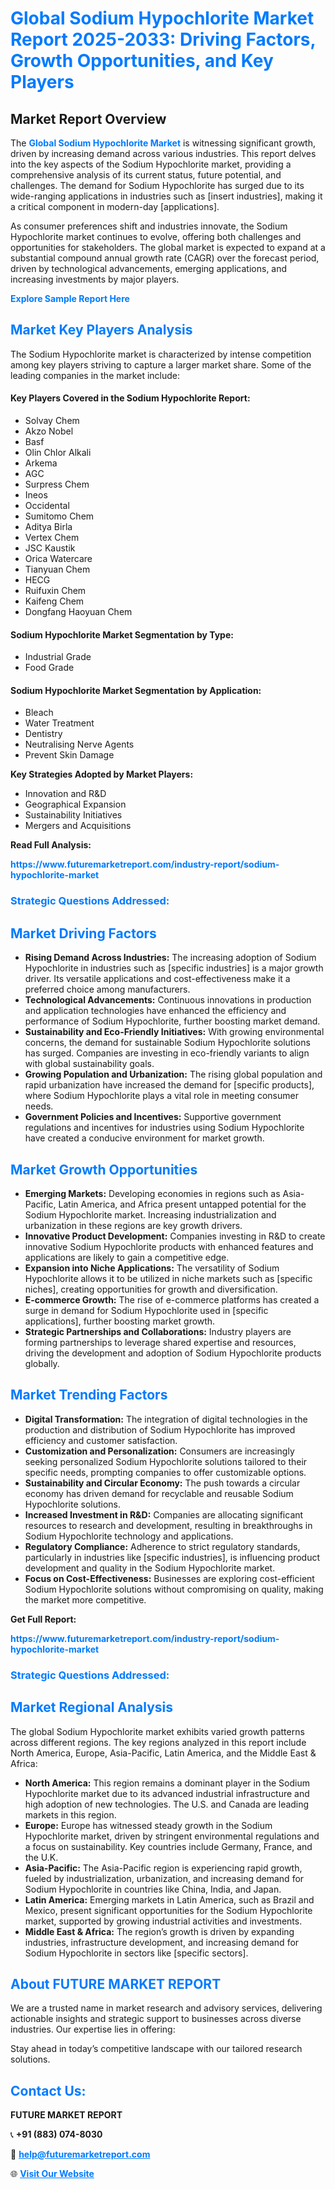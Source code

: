 <h1 style="color: #007BFF;">Global Sodium Hypochlorite Market Report 2025-2033: Driving Factors, Growth Opportunities, and Key Players</h1>

<section id="overview">
<h2>Market Report Overview</h2>
<p>The <a href="https://www.futuremarketreport.com/industry-report/sodium-hypochlorite-market" style="color: #007BFF; text-decoration: none;"><strong>Global Sodium Hypochlorite Market</strong></a> is witnessing significant growth, driven by increasing demand across various industries. This report delves into the key aspects of the Sodium Hypochlorite market, providing a comprehensive analysis of its current status, future potential, and challenges. The demand for Sodium Hypochlorite has surged due to its wide-ranging applications in industries such as [insert industries], making it a critical component in modern-day [applications].</p>
<p>As consumer preferences shift and industries innovate, the Sodium Hypochlorite market continues to evolve, offering both challenges and opportunities for stakeholders. The global market is expected to expand at a substantial compound annual growth rate (CAGR) over the forecast period, driven by technological advancements, emerging applications, and increasing investments by major players.</p>
</section>

<section id="overview">
<p><a href="https://www.futuremarketreport.com/request-sample/reportId=87622" style="color: #007BFF; text-decoration: none;"><strong>Explore Sample Report Here</strong></a></p>
</section>

<section id="key-players">
<h2 style="color: #007BFF;">Market Key Players Analysis</h2>
<p>The Sodium Hypochlorite market is characterized by intense competition among key players striving to capture a larger market share. Some of the leading companies in the market include:</p>
<h4>Key Players Covered in the Sodium Hypochlorite Report:</h4>
<ul><li>Solvay Chem</li><li>Akzo Nobel</li><li>Basf</li><li>Olin Chlor Alkali</li><li>Arkema</li><li>AGC</li><li>Surpress Chem</li><li>Ineos</li><li>Occidental</li><li>Sumitomo Chem</li><li>Aditya Birla</li><li>Vertex Chem</li><li>JSC Kaustik</li><li>Orica Watercare</li><li>Tianyuan Chem</li><li>HECG</li><li>Ruifuxin Chem</li><li>Kaifeng Chem</li><li>Dongfang Haoyuan Chem</li></ul>
<h4>Sodium Hypochlorite Market Segmentation by Type:</h4>
<ul><li>Industrial Grade</li><li>Food Grade</li></ul>

<h4>Sodium Hypochlorite Market Segmentation by Application:</h4>
<ul><li>Bleach</li><li>Water Treatment</li><li>Dentistry</li><li>Neutralising Nerve Agents</li><li>Prevent Skin Damage</li></ul>
<p><strong>Key Strategies Adopted by Market Players:</strong></p>
<ul>
<li>Innovation and R&D</li>
<li>Geographical Expansion</li>
<li>Sustainability Initiatives</li>
<li>Mergers and Acquisitions</li>
</ul>
</section>

<section>
<p><strong>Read Full Analysis: </strong></p><a href="https://www.futuremarketreport.com/industry-report/sodium-hypochlorite-market" style="color: #007BFF; text-decoration: none;"><strong>https://www.futuremarketreport.com/industry-report/sodium-hypochlorite-market</strong></a>
<h3 style="color: #007BFF;">Strategic Questions Addressed:</h3>
</section>

<section id="driving-factors">
<h2 style="color: #007BFF;">Market Driving Factors</h2>
<ul>
<li><strong>Rising Demand Across Industries:</strong> The increasing adoption of Sodium Hypochlorite in industries such as [specific industries] is a major growth driver. Its versatile applications and cost-effectiveness make it a preferred choice among manufacturers.</li>
<li><strong>Technological Advancements:</strong> Continuous innovations in production and application technologies have enhanced the efficiency and performance of Sodium Hypochlorite, further boosting market demand.</li>
<li><strong>Sustainability and Eco-Friendly Initiatives:</strong> With growing environmental concerns, the demand for sustainable Sodium Hypochlorite solutions has surged. Companies are investing in eco-friendly variants to align with global sustainability goals.</li>
<li><strong>Growing Population and Urbanization:</strong> The rising global population and rapid urbanization have increased the demand for [specific products], where Sodium Hypochlorite plays a vital role in meeting consumer needs.</li>
<li><strong>Government Policies and Incentives:</strong> Supportive government regulations and incentives for industries using Sodium Hypochlorite have created a conducive environment for market growth.</li>
</ul>
</section>

<section id="growth-opportunities">
<h2 style="color: #007BFF;">Market Growth Opportunities</h2>
<ul>
<li><strong>Emerging Markets:</strong> Developing economies in regions such as Asia-Pacific, Latin America, and Africa present untapped potential for the Sodium Hypochlorite market. Increasing industrialization and urbanization in these regions are key growth drivers.</li>
<li><strong>Innovative Product Development:</strong> Companies investing in R&D to create innovative Sodium Hypochlorite products with enhanced features and applications are likely to gain a competitive edge.</li>
<li><strong>Expansion into Niche Applications:</strong> The versatility of Sodium Hypochlorite allows it to be utilized in niche markets such as [specific niches], creating opportunities for growth and diversification.</li>
<li><strong>E-commerce Growth:</strong> The rise of e-commerce platforms has created a surge in demand for Sodium Hypochlorite used in [specific applications], further boosting market growth.</li>
<li><strong>Strategic Partnerships and Collaborations:</strong> Industry players are forming partnerships to leverage shared expertise and resources, driving the development and adoption of Sodium Hypochlorite products globally.</li>
</ul>
</section>

<section id="trending-factors">
<h2 style="color: #007BFF;">Market Trending Factors</h2>
<ul>
<li><strong>Digital Transformation:</strong> The integration of digital technologies in the production and distribution of Sodium Hypochlorite has improved efficiency and customer satisfaction.</li>
<li><strong>Customization and Personalization:</strong> Consumers are increasingly seeking personalized Sodium Hypochlorite solutions tailored to their specific needs, prompting companies to offer customizable options.</li>
<li><strong>Sustainability and Circular Economy:</strong> The push towards a circular economy has driven demand for recyclable and reusable Sodium Hypochlorite solutions.</li>
<li><strong>Increased Investment in R&D:</strong> Companies are allocating significant resources to research and development, resulting in breakthroughs in Sodium Hypochlorite technology and applications.</li>
<li><strong>Regulatory Compliance:</strong> Adherence to strict regulatory standards, particularly in industries like [specific industries], is influencing product development and quality in the Sodium Hypochlorite market.</li>
<li><strong>Focus on Cost-Effectiveness:</strong> Businesses are exploring cost-efficient Sodium Hypochlorite solutions without compromising on quality, making the market more competitive.</li>
</ul>
</section>

<section>
<p><strong>Get Full Report: </strong></p><a href="https://www.futuremarketreport.com/industry-report/sodium-hypochlorite-market" style="color: #007BFF; text-decoration: none;"><strong>https://www.futuremarketreport.com/industry-report/sodium-hypochlorite-market</strong></a>
<h3 style="color: #007BFF;">Strategic Questions Addressed:</h3>
</section>


<section id="regional-analysis">
<h2 style="color: #007BFF;">Market Regional Analysis</h2>
<p>The global Sodium Hypochlorite market exhibits varied growth patterns across different regions. The key regions analyzed in this report include North America, Europe, Asia-Pacific, Latin America, and the Middle East & Africa:</p>
<ul>
<li><strong>North America:</strong> This region remains a dominant player in the Sodium Hypochlorite market due to its advanced industrial infrastructure and high adoption of new technologies. The U.S. and Canada are leading markets in this region.</li>
<li><strong>Europe:</strong> Europe has witnessed steady growth in the Sodium Hypochlorite market, driven by stringent environmental regulations and a focus on sustainability. Key countries include Germany, France, and the U.K.</li>
<li><strong>Asia-Pacific:</strong> The Asia-Pacific region is experiencing rapid growth, fueled by industrialization, urbanization, and increasing demand for Sodium Hypochlorite in countries like China, India, and Japan.</li>
<li><strong>Latin America:</strong> Emerging markets in Latin America, such as Brazil and Mexico, present significant opportunities for the Sodium Hypochlorite market, supported by growing industrial activities and investments.</li>
<li><strong>Middle East & Africa:</strong> The region’s growth is driven by expanding industries, infrastructure development, and increasing demand for Sodium Hypochlorite in sectors like [specific sectors].</li>
</ul>
</section>

<footer>
<h2 style="color: #007BFF;">About FUTURE MARKET REPORT</h2>
<p>We are a trusted name in market research and advisory services, delivering actionable insights and strategic support to businesses across diverse industries. Our expertise lies in offering:</p>

<p>Stay ahead in today’s competitive landscape with our tailored research solutions.</p>

<h2 style="color: #007BFF;">Contact Us:</h2>
<p><strong>FUTURE MARKET REPORT</strong></p>
<p>📞 <strong>+91 (883) 074-8030</strong></p>
<p>📧 <strong><a href="mailto:help@futuremarketreport.com" style="color: #007BFF;">help@futuremarketreport.com</a></strong></p>
<p>🌐 <strong><a href="https://www.futuremarketreport.com/" style="color: #007BFF;">Visit Our Website</a></strong></p>
</footer>